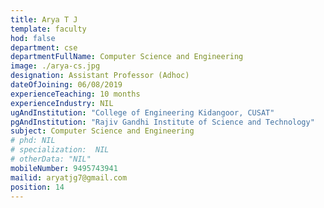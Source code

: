 ```yaml
---
title: Arya T J
template: faculty
hod: false
department: cse
departmentFullName: Computer Science and Engineering
image: ./arya-cs.jpg
designation: Assistant Professor (Adhoc)
dateOfJoining: 06/08/2019
experienceTeaching: 10 months
experienceIndustry: NIL
ugAndInstitution: "College of Engineering Kidangoor, CUSAT"
pgAndInstitution: "Rajiv Gandhi Institute of Science and Technology"
subject: Computer Science and Engineering
# phd: NIL
# specialization:  NIL
# otherData: "NIL"
mobileNumber: 9495743941    
mailid: aryatjg7@gmail.com
position: 14
---
```

